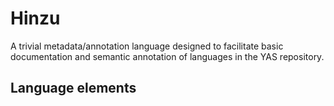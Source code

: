 # Hinzu
A trivial metadata/annotation language designed to facilitate basic documentation and semantic annotation of languages in the YAS repository.
## Language elements
